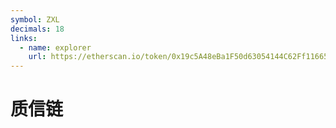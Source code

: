 ```yaml
---
symbol: ZXL
decimals: 18
links:
  - name: explorer
    url: https://etherscan.io/token/0x19c5A48eBa1F50d63054144C62Ff11665c91E805
---
```


# 质信链
